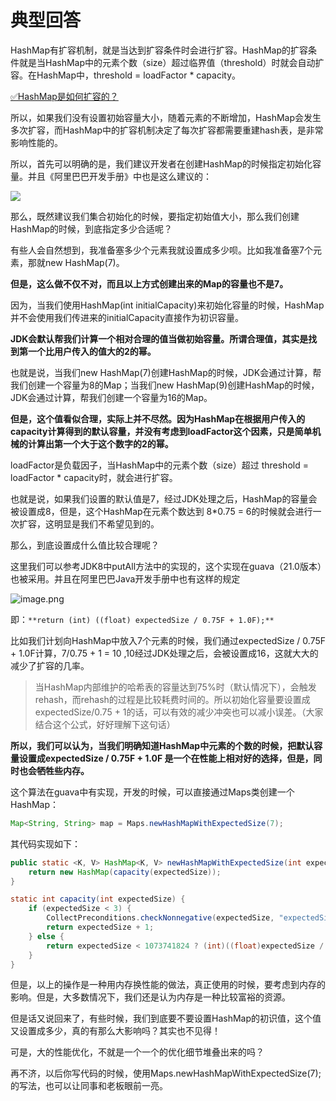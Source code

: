 # 典型回答

HashMap有扩容机制，就是当达到扩容条件时会进行扩容。HashMap的扩容条件就是当HashMap中的元素个数（size）超过临界值（threshold）时就会自动扩容。在HashMap中，threshold = loadFactor * capacity。

[✅HashMap是如何扩容的？](https://www.yuque.com/hollis666/fo22bm/co1ul8?view=doc_embed)

所以，如果我们没有设置初始容量大小，随着元素的不断增加，HashMap会发生多次扩容，而HashMap中的扩容机制决定了每次扩容都需要重建hash表，是非常影响性能的。

所以，首先可以明确的是，我们建议开发者在创建HashMap的时候指定初始化容量。并且《阿里巴巴开发手册》中也是这么建议的：

![](https://cdn.nlark.com/yuque/0/2024/jpeg/5378072/1705732262005-310d6437-232e-47dd-9470-d9583d5da95f.jpeg#averageHue=%23e9e7e0&clientId=u46564c76-1729-4&from=paste&id=ue6772eb9&originHeight=86&originWidth=673&originalType=url&ratio=1&rotation=0&showTitle=false&status=done&style=none&taskId=u5aa9804a-3c5d-43f2-9ffa-f465d9a7a83&title=)

 那么，既然建议我们集合初始化的时候，要指定初始值大小，那么我们创建HashMap的时候，到底指定多少合适呢？

有些人会自然想到，我准备塞多少个元素我就设置成多少呗。比如我准备塞7个元素，那就new HashMap(7)。

**但是，这么做不仅不对，而且以上方式创建出来的Map的容量也不是7。**

因为，当我们使用HashMap(int initialCapacity)来初始化容量的时候，HashMap并不会使用我们传进来的initialCapacity直接作为初识容量。

**JDK会默认帮我们计算一个相对合理的值当做初始容量。所谓合理值，其实是找到第一个比用户传入的值大的2的幂。**

也就是说，当我们new HashMap(7)创建HashMap的时候，JDK会通过计算，帮我们创建一个容量为8的Map；当我们new HashMap(9)创建HashMap的时候，JDK会通过计算，帮我们创建一个容量为16的Map。

**但是，这个值看似合理，实际上并不尽然。因为HashMap在根据用户传入的capacity计算得到的默认容量，并没有考虑到loadFactor这个因素，只是简单机械的计算出第一个大于这个数字的2的幂。**

loadFactor是负载因子，当HashMap中的元素个数（size）超过 threshold = loadFactor * capacity时，就会进行扩容。

也就是说，如果我们设置的默认值是7，经过JDK处理之后，HashMap的容量会被设置成8，但是，这个HashMap在元素个数达到 8*0.75 = 6的时候就会进行一次扩容，这明显是我们不希望见到的。

那么，到底设置成什么值比较合理呢？

这里我们可以参考JDK8中putAll方法中的实现的，这个实现在guava（21.0版本）也被采用。并且在阿里巴巴Java开发手册中也有这样的规定

![image.png](https://cdn.nlark.com/yuque/0/2022/png/719664/1668845250399-62fa1924-5491-4e83-9643-c92179ff3c6f.png#averageHue=%23c2b3a3&clientId=uf896ad2c-a51f-4&from=paste&height=39&id=ua0839155&originHeight=78&originWidth=900&originalType=binary&ratio=1&rotation=0&showTitle=false&size=57727&status=done&style=none&taskId=u79b127f4-4884-49e0-b4f8-f1503fd0939&title=&width=450)

即：`**return (int) ((float) expectedSize / 0.75F + 1.0F);**`

比如我们计划向HashMap中放入7个元素的时候，我们通过expectedSize / 0.75F + 1.0F计算，7/0.75 + 1 = 10 ,10经过JDK处理之后，会被设置成16，这就大大的减少了扩容的几率。

> 当HashMap内部维护的哈希表的容量达到75%时（默认情况下），会触发rehash，而rehash的过程是比较耗费时间的。所以初始化容量要设置成expectedSize/0.75 + 1的话，可以有效的减少冲突也可以减小误差。（大家结合这个公式，好好理解下这句话）



**所以，我们可以认为，当我们明确知道HashMap中元素的个数的时候，把默认容量设置成expectedSize / 0.75F + 1.0F 是一个在性能上相对好的选择，但是，同时也会牺牲些内存。**

这个算法在guava中有实现，开发的时候，可以直接通过Maps类创建一个HashMap：

```java
Map<String, String> map = Maps.newHashMapWithExpectedSize(7);
```

其代码实现如下：

```java
public static <K, V> HashMap<K, V> newHashMapWithExpectedSize(int expectedSize) {
    return new HashMap(capacity(expectedSize));
}

static int capacity(int expectedSize) {
    if (expectedSize < 3) {
        CollectPreconditions.checkNonnegative(expectedSize, "expectedSize");
        return expectedSize + 1;
    } else {
        return expectedSize < 1073741824 ? (int)((float)expectedSize / 0.75F + 1.0F) : 2147483647;
    }
}
```

但是，以上的操作是一种用内存换性能的做法，真正使用的时候，要考虑到内存的影响。但是，大多数情况下，我们还是认为内存是一种比较富裕的资源。

但是话又说回来了，有些时候，我们到底要不要设置HashMap的初识值，这个值又设置成多少，真的有那么大影响吗？其实也不见得！

可是，大的性能优化，不就是一个一个的优化细节堆叠出来的吗？

再不济，以后你写代码的时候，使用Maps.newHashMapWithExpectedSize(7);的写法，也可以让同事和老板眼前一亮。


